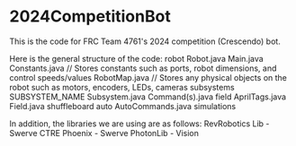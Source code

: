 # 2024CompetitionBot
This is the code for FRC Team 4761's 2024 competition (Crescendo) bot.

Here is the general structure of the code:
robot
   Robot.java
   Main.java
   Constants.java   // Stores constants such as ports, robot dimensions, and control speeds/values
   RobotMap.java    // Stores any physical objects on the robot such as motors, encoders, LEDs, cameras
   subsystems
      SUBSYSTEM_NAME
         Subsystem.java
         Command(s).java
   field
      AprilTags.java
      Field.java
   shuffleboard
   auto
      AutoCommands.java
   simulations

In addition, the libraries we are using are as follows:
RevRobotics Lib - Swerve
CTRE Phoenix - Swerve
PhotonLib - Vision
